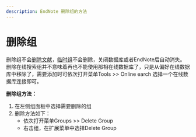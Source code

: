 ```yaml
---
description: EndNote 删除组的方法
---
```


# 删除组

删除组不会[删除文献](deleting-references-from-a-group.md)，[临时组](../groups/temporary-groups.md)不会删除，关闭数据库或者EndNote后自动消失。删除在线搜索组并不意味着再也不能使用那相在线数据库了，只是从偏好在线数据库中移除了，需要添加时可依次打开菜单Tools &gt;&gt; Online earch 选择一个在线数据库连接即可。

**删除组方法：**

1. 在左侧组面板中选择需要删除的组
2. 删除方法如下：
   * 依次打开菜单Groups &gt;&gt; Delete Group
   * 右击组，在扩展菜单中选择Delete Group

